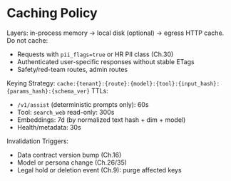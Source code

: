 # Caching Policy
Layers: in-process memory → local disk (optional) → egress HTTP cache.
Do not cache:
- Requests with `pii_flags=true` or HR PII class (Ch.30)
- Authenticated user-specific responses without stable ETags
- Safety/red-team routes, admin routes

Keying Strategy:
`cache:{tenant}:{route}:{model}:{tool}:{input_hash}:{params_hash}:{schema_ver}`
TTLs:
- `/v1/assist` (deterministic prompts only): 60s
- Tool: `search_web` read-only: 300s
- Embeddings: 7d (by normalized text hash + dim + model)
- Health/metadata: 30s

Invalidation Triggers:
- Data contract version bump (Ch.16)
- Model or persona change (Ch.26/35)
- Legal hold or deletion event (Ch.9): purge affected keys
